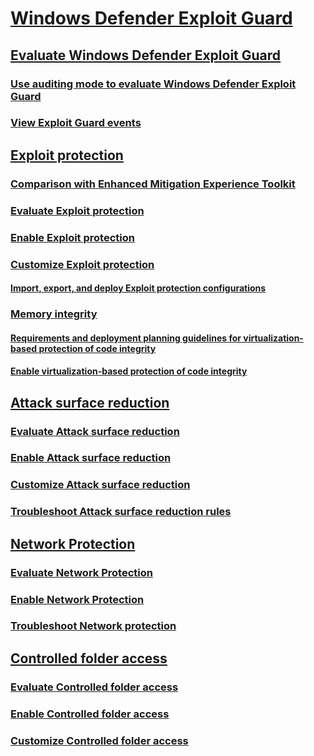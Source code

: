 # [Windows Defender Exploit Guard](windows-defender-exploit-guard.md)

## [Evaluate Windows Defender Exploit Guard](evaluate-windows-defender-exploit-guard.md)
### [Use auditing mode to evaluate Windows Defender Exploit Guard](audit-windows-defender-exploit-guard.md)
### [View Exploit Guard events](event-views-exploit-guard.md)

## [Exploit protection](exploit-protection-exploit-guard.md)
### [Comparison with Enhanced Mitigation Experience Toolkit](emet-exploit-protection-exploit-guard.md)
### [Evaluate Exploit protection](evaluate-exploit-protection.md)
### [Enable Exploit protection](enable-exploit-protection.md)
### [Customize Exploit protection](customize-exploit-protection.md)
#### [Import, export, and deploy Exploit protection configurations](import-export-exploit-protection-emet-xml.md)
### [Memory integrity](memory-integrity.md)
#### [Requirements and deployment planning guidelines for virtualization-based protection of code integrity](./device-guard/requirements-and-deployment-planning-guidelines-for-device-guard.md)
#### [Enable virtualization-based protection of code integrity](./device-guard/deploy-device-guard-enable-virtualization-based-security.md)
## [Attack surface reduction](attack-surface-reduction-exploit-guard.md)
### [Evaluate Attack surface reduction](evaluate-attack-surface-reduction.md)
### [Enable Attack surface reduction](enable-attack-surface-reduction.md)
### [Customize Attack surface reduction](customize-attack-surface-reduction.md)
### [Troubleshoot Attack surface reduction rules](troubleshoot-asr.md)
## [Network Protection](network-protection-exploit-guard.md)
### [Evaluate Network Protection](evaluate-network-protection.md)
### [Enable Network Protection](enable-network-protection.md)
### [Troubleshoot Network protection](troubleshoot-np.md)
## [Controlled folder access](controlled-folders-exploit-guard.md)
### [Evaluate Controlled folder access](evaluate-controlled-folder-access.md)
### [Enable Controlled folder access](enable-controlled-folders-exploit-guard.md)
### [Customize Controlled folder access](customize-controlled-folders-exploit-guard.md)


